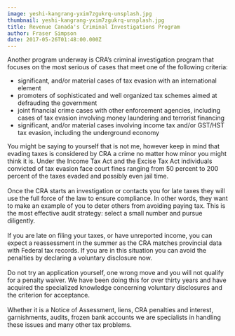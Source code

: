 ```yaml
---
image: yeshi-kangrang-yxim7zgukrq-unsplash.jpg
thumbnail: yeshi-kangrang-yxim7zgukrq-unsplash.jpg
title: Revenue Canada's Criminal Investigations Program
author: Fraser Simpson
date: 2017-05-26T01:48:00.000Z
---
```

Another program underway is CRA’s criminal investigation program that focuses on the most serious of cases that meet one of the following criteria:

* significant, and/or material cases of tax evasion with an international element
* promoters of sophisticated and well organized tax schemes aimed at defrauding the government
* joint financial crime cases with other enforcement agencies, including cases of tax evasion involving money laundering and terrorist financing
* significant, and/or material cases involving income tax and/or GST/HST tax evasion, including the underground economy

You might be saying to yourself that is not me, however keep in mind that evading taxes is considered by CRA a crime no matter how minor you might think it is. Under the Income Tax Act and the Excise Tax Act individuals convicted of tax evasion face court fines ranging from 50 percent to 200 percent of the taxes evaded and possibly even jail time.\
\
Once the CRA starts an investigation or contacts you for late taxes they will use the full force of the law to ensure compliance. In other words, they want to make an example of you to deter others from avoiding paying tax. This is the most effective audit strategy: select a small number and pursue diligently.\
\
If you are late on filing your taxes, or have unreported income, you can expect a reassessment in the summer as the CRA matches provincial data with Federal tax records. If you are in this situation you can avoid the penalties by declaring a voluntary disclosure now.\
\
Do not try an application yourself, one wrong move and you will not qualify for a penalty waiver. We have been doing this for over thirty years and have acquired the specialized knowledge concerning voluntary disclosures and the criterion for acceptance.\
\
Whether it is a Notice of Assessment, liens, CRA penalties and interest, garnishments, audits, frozen bank accounts we are specialists in handling these issues and many other tax problems.